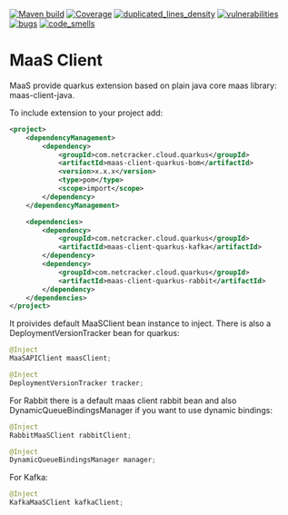 [![Maven build](https://github.com/Netcracker/qubership-maas-client-quarkus/actions/workflows/maven-build.yaml/badge.svg)](https://github.com/Netcracker/qubership-maas-client-quarkus/actions/workflows/maven-build.yaml)
[![Coverage](https://sonarcloud.io/api/project_badges/measure?metric=coverage&project=Netcracker_qubership-maas-client-quarkus)](https://sonarcloud.io/summary/overall?id=Netcracker_qubership-maas-client-quarkus)
[![duplicated_lines_density](https://sonarcloud.io/api/project_badges/measure?metric=duplicated_lines_density&project=Netcracker_qubership-maas-client-quarkus)](https://sonarcloud.io/summary/overall?id=Netcracker_qubership-maas-client-quarkus)
[![vulnerabilities](https://sonarcloud.io/api/project_badges/measure?metric=vulnerabilities&project=Netcracker_qubership-maas-client-quarkus)](https://sonarcloud.io/summary/overall?id=Netcracker_qubership-maas-client-quarkus)
[![bugs](https://sonarcloud.io/api/project_badges/measure?metric=bugs&project=Netcracker_qubership-maas-client-quarkus)](https://sonarcloud.io/summary/overall?id=Netcracker_qubership-maas-client-quarkus)
[![code_smells](https://sonarcloud.io/api/project_badges/measure?metric=code_smells&project=Netcracker_qubership-maas-client-quarkus)](https://sonarcloud.io/summary/overall?id=Netcracker_qubership-maas-client-quarkus)

# MaaS Client

MaaS provide quarkus extension based on plain java core maas library: maas-client-java.

To include extension to your project add:
```xml
<project>
    <dependencyManagement>
        <dependency>
            <groupId>com.netcracker.cloud.quarkus</groupId>
            <artifactId>maas-client-quarkus-bom</artifactId>
            <version>x.x.x</version>
            <type>pom</type>
            <scope>import</scope>
        </dependency>
    </dependencyManagement>

    <dependencies>
        <dependency>
            <groupId>com.netcracker.cloud.quarkus</groupId>
            <artifactId>maas-client-quarkus-kafka</artifactId>
        </dependency>
        <dependency>
            <groupId>com.netcracker.cloud.quarkus</groupId>
            <artifactId>maas-client-quarkus-rabbit</artifactId>
        </dependency>
    </dependencies>
</project>
```

It proivides default MaaSClient bean instance to inject.
There is also a DeploymentVersionTracker bean for quarkus:
```java
@Inject
MaaSAPIClient maasClient;

@Inject
DeploymentVersionTracker tracker;
```


For Rabbit there is a default maas client rabbit bean and also DynamicQueueBindingsManager if you want to use dynamic bindings:

```java
@Inject
RabbitMaaSClient rabbitClient;

@Inject
DynamicQueueBindingsManager manager;
```



For Kafka:

```java
@Inject
KafkaMaaSClient kafkaClient;
```




